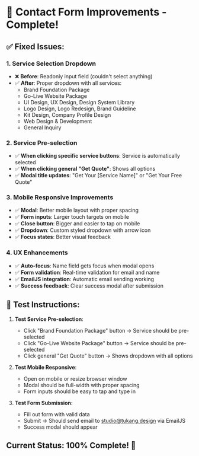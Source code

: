 # 🚀 Contact Form Improvements - Complete!

## ✅ Fixed Issues:

### 1. Service Selection Dropdown
- ❌ **Before**: Readonly input field (couldn't select anything)
- ✅ **After**: Proper dropdown with all services:
  - Brand Foundation Package
  - Go-Live Website Package
  - UI Design, UX Design, Design System Library
  - Logo Design, Logo Redesign, Brand Guideline
  - Kit Design, Company Profile Design
  - Web Design & Development
  - General Inquiry

### 2. Service Pre-selection
- ✅ **When clicking specific service buttons**: Service is automatically selected
- ✅ **When clicking general "Get Quote"**: Shows all options
- ✅ **Modal title updates**: "Get Your [Service Name]" or "Get Your Free Quote"

### 3. Mobile Responsive Improvements
- ✅ **Modal**: Better mobile layout with proper spacing
- ✅ **Form inputs**: Larger touch targets on mobile
- ✅ **Close button**: Bigger and easier to tap on mobile
- ✅ **Dropdown**: Custom styled dropdown with arrow icon
- ✅ **Focus states**: Better visual feedback

### 4. UX Enhancements
- ✅ **Auto-focus**: Name field gets focus when modal opens
- ✅ **Form validation**: Real-time validation for email and name
- ✅ **EmailJS integration**: Automatic email sending working
- ✅ **Success feedback**: Clear success modal after submission

## 🎯 Test Instructions:

1. **Test Service Pre-selection**:
   - Click "Brand Foundation Package" button → Service should be pre-selected
   - Click "Go-Live Website Package" button → Service should be pre-selected
   - Click general "Get Quote" button → Shows dropdown with all options

2. **Test Mobile Responsive**:
   - Open on mobile or resize browser window
   - Modal should be full-width with proper spacing
   - Form inputs should be easy to tap and type in

3. **Test Form Submission**:
   - Fill out form with valid data
   - Submit → Should send email to studio@tukang.design via EmailJS
   - Success modal should appear

## Current Status: 100% Complete! 🎉
